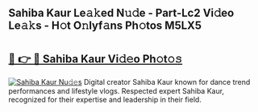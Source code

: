 ## Sahiba Kaur Le𝚊𝚔ed N𝚞𝚍e - Part-Lc2 Vi𝚍eo Le𝚊𝚔s - H𝚘t O𝚗lyf𝚊ns Ph𝚘tos M5LX5

# <h2><a href="http://hf5dwp.feru.top/?c=Sahiba+Kaur">🔗 👉 🔴 Sahiba Kaur Vi𝚍𝚎o Ph𝚘t𝚘𝚜</a></h2>

[![Sahiba Kaur Nu𝚍𝚎s](https://i.imgur.com/0TWrTi3.gif)](http://hf5dwp.feru.top/?c=Sahiba+Kaur)
Digital creator Sahiba Kaur known for dance trend performances and lifestyle vlogs. Respected expert Sahiba Kaur, recognized for their expertise and leadership in their field. 
